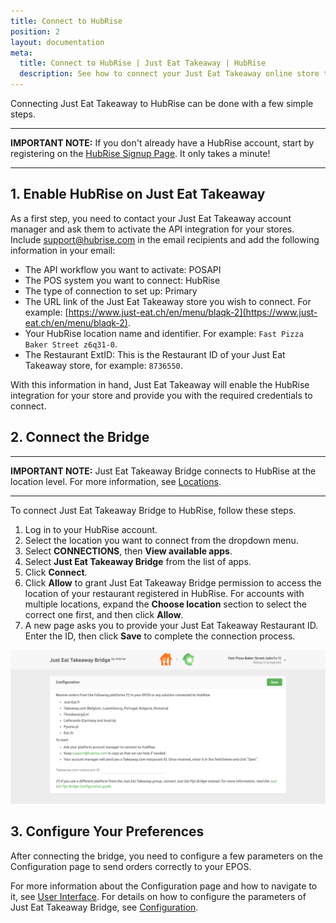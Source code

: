 ```yaml
---
title: Connect to HubRise
position: 2
layout: documentation
meta:
  title: Connect to HubRise | Just Eat Takeaway | HubRise
  description: See how to connect your Just Eat Takeaway online store to HubRise. Connection is simple. Send the link of your Just Eat Takeaway page to HubRise and follow a few steps to connect.
---
```


Connecting Just Eat Takeaway to HubRise can be done with a few simple steps.

---

**IMPORTANT NOTE:** If you don't already have a HubRise account, start by registering on the [HubRise Signup Page](https://manager.hubrise.com/signup). It only takes a minute!

---

## 1. Enable HubRise on Just Eat Takeaway

As a first step, you need to contact your Just Eat Takeaway account manager and ask them to activate the API integration for your stores.
Include [support@hubrise.com](mailto:support@hubrise.com) in the email recipients and add the following information in your email:

- The API workflow you want to activate: POSAPI
- The POS system you want to connect: HubRise
- The type of connection to set up: Primary
- The URL link of the Just Eat Takeaway store you wish to connect. For example: [https://www.just-eat.ch/en/menu/blaqk-2](https://www.just-eat.ch/en/menu/blaqk-2).
- Your HubRise location name and identifier. For example: `Fast Pizza Baker Street z6q31-0`.
- The Restaurant ExtID: This is the Restaurant ID of your Just Eat Takeaway store, for example: `8736550`.

With this information in hand, Just Eat Takeaway will enable the HubRise integration for your store and provide you with the required credentials to connect.

## 2. Connect the Bridge

---

**IMPORTANT NOTE:** Just Eat Takeaway Bridge connects to HubRise at the location level. For more information, see [Locations](/docs/locations/).

---

To connect Just Eat Takeaway Bridge to HubRise, follow these steps.

1. Log in to your HubRise account.
1. Select the location you want to connect from the dropdown menu.
1. Select **CONNECTIONS**, then **View available apps**.
1. Select **Just Eat Takeaway Bridge** from the list of apps.
1. Click **Connect**.
1. Click **Allow** to grant Just Eat Takeaway Bridge permission to access the location of your restaurant registered in HubRise. For accounts with multiple locations, expand the **Choose location** section to select the correct one first, and then click **Allow**.
1. A new page asks you to provide your Just Eat Takeaway Restaurant ID. Enter the ID, then click **Save** to complete the connection process.

![Just Eat Takeaway Restaurant ID](../images/001-en-jet-restaurant-id.png)

## 3. Configure Your Preferences

After connecting the bridge, you need to configure a few parameters on the Configuration page to send orders correctly to your EPOS.

For more information about the Configuration page and how to navigate to it, see [User Interface](/apps/just-eat-takeaway/user-interface/#configuration-page). For details on how to configure the parameters of Just Eat Takeaway Bridge, see [Configuration](/apps/just-eat-takeaway/configuration).

